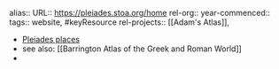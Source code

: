 alias::
URL:: https://pleiades.stoa.org/home
rel-org::
year-commenced::
tags:: website, #keyResource 
rel-projects:: [[Adam's Atlas]], 



- [Pleiades places](https://pleiades.stoa.org/home)
- see also: [[Barrington Atlas of the Greek and Roman World]]
-